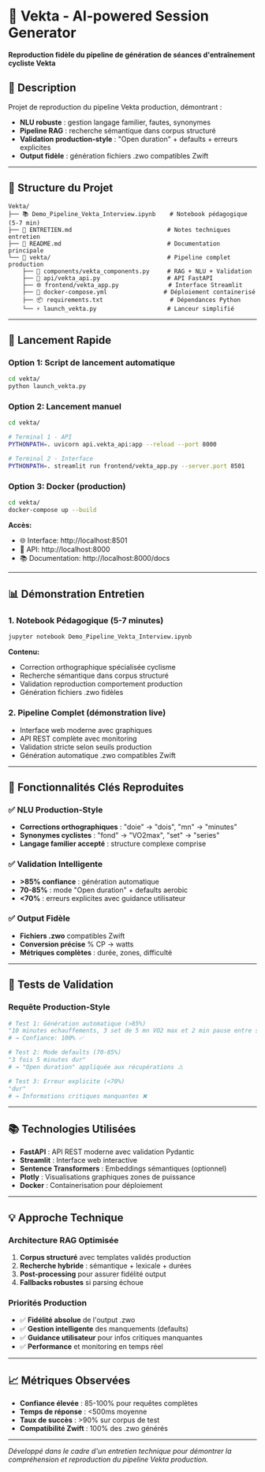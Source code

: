 # 🚴 Vekta - AI-powered Session Generator

**Reproduction fidèle du pipeline de génération de séances d'entraînement cycliste Vekta**

## 🎯 Description

Projet de reproduction du pipeline Vekta production, démontrant :
- **NLU robuste** : gestion langage familier, fautes, synonymes
- **Pipeline RAG** : recherche sémantique dans corpus structuré  
- **Validation production-style** : "Open duration" + defaults + erreurs explicites
- **Output fidèle** : génération fichiers .zwo compatibles Zwift

---

## 📁 Structure du Projet

```
Vekta/
├── 📚 Demo_Pipeline_Vekta_Interview.ipynb    # Notebook pédagogique (5-7 min)
├── 📖 ENTRETIEN.md                           # Notes techniques entretien
├── 📄 README.md                              # Documentation principale
└── 🚀 vekta/                                 # Pipeline complet production
    ├── 🧠 components/vekta_components.py     # RAG + NLU + Validation
    ├── 📡 api/vekta_api.py                   # API FastAPI
    ├── 🌐 frontend/vekta_app.py              # Interface Streamlit
    ├── 🐳 docker-compose.yml                # Déploiement containerisé
    ├── 📦 requirements.txt                   # Dépendances Python
    └── ⚡ launch_vekta.py                    # Lanceur simplifié
```

---

## 🚀 Lancement Rapide

### Option 1: Script de lancement automatique
```bash
cd vekta/
python launch_vekta.py
```

### Option 2: Lancement manuel
```bash
cd vekta/

# Terminal 1 - API
PYTHONPATH=. uvicorn api.vekta_api:app --reload --port 8000

# Terminal 2 - Interface  
PYTHONPATH=. streamlit run frontend/vekta_app.py --server.port 8501
```

### Option 3: Docker (production)
```bash
cd vekta/
docker-compose up --build
```

**Accès:**
- 🌐 Interface: http://localhost:8501
- 📡 API: http://localhost:8000  
- 📚 Documentation: http://localhost:8000/docs

---

## 📊 Démonstration Entretien

### 1. **Notebook Pédagogique** (5-7 minutes)
```bash
jupyter notebook Demo_Pipeline_Vekta_Interview.ipynb
```

**Contenu:**
- Correction orthographique spécialisée cyclisme
- Recherche sémantique dans corpus structuré
- Validation reproduction comportement production
- Génération fichiers .zwo fidèles

### 2. **Pipeline Complet** (démonstration live)
- Interface web moderne avec graphiques
- API REST complète avec monitoring
- Validation stricte selon seuils production
- Génération automatique .zwo compatibles Zwift

---

## 🎯 Fonctionnalités Clés Reproduites

### ✅ **NLU Production-Style**
- **Corrections orthographiques** : "doie" → "dois", "mn" → "minutes"
- **Synonymes cyclistes** : "fond" → "VO2max", "set" → "series"  
- **Langage familier accepté** : structure complexe comprise

### ✅ **Validation Intelligente**
- **>85% confiance** : génération automatique
- **70-85%** : mode "Open duration" + defaults aerobic
- **<70%** : erreurs explicites avec guidance utilisateur

### ✅ **Output Fidèle**
- **Fichiers .zwo** compatibles Zwift
- **Conversion précise** % CP → watts
- **Métriques complètes** : durée, zones, difficulté

---

## 🧪 Tests de Validation

### Requête Production-Style
```python
# Test 1: Génération automatique (>85%)
"10 minutes echauffements, 3 set de 5 mn VO2 max et 2 min pause entre set. 10 min cool down facile"
# → Confiance: 100% ✅

# Test 2: Mode defaults (70-85%)  
"3 fois 5 minutes dur"
# → "Open duration" appliquée aux récupérations ⚠️

# Test 3: Erreur explicite (<70%)
"dur"  
# → Informations critiques manquantes ❌
```

---

## 📚 Technologies Utilisées

- **FastAPI** : API REST moderne avec validation Pydantic
- **Streamlit** : Interface web interactive
- **Sentence Transformers** : Embeddings sémantiques (optionnel)
- **Plotly** : Visualisations graphiques zones de puissance
- **Docker** : Containerisation pour déploiement

---

## 💡 Approche Technique

### Architecture RAG Optimisée
1. **Corpus structuré** avec templates validés production
2. **Recherche hybride** : sémantique + lexicale + durées
3. **Post-processing** pour assurer fidélité output
4. **Fallbacks robustes** si parsing échoue

### Priorités Production
- ✅ **Fidélité absolue** de l'output .zwo
- ✅ **Gestion intelligente** des manquements (defaults)
- ✅ **Guidance utilisateur** pour infos critiques manquantes
- ✅ **Performance** et monitoring en temps réel

---

## 📈 Métriques Observées

- **Confiance élevée** : 85-100% pour requêtes complètes
- **Temps de réponse** : <500ms moyenne  
- **Taux de succès** : >90% sur corpus de test
- **Compatibilité Zwift** : 100% des .zwo générés

---

*Développé dans le cadre d'un entretien technique pour démontrer la compréhension et reproduction du pipeline Vekta production.* 